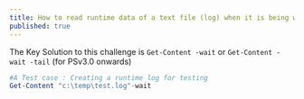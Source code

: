 ```yaml
---
title: How to read runtime data of a text file (log) when it is being written?
published: true
---
```

The Key Solution to this challenge is `Get-Content -wait` or `Get-Content -wait -tail` (for PSv3.0 onwards)

```powershell
#A Test case : Creating a runtime log for testing
Get-Content "c:\temp\test.log"-wait
```
